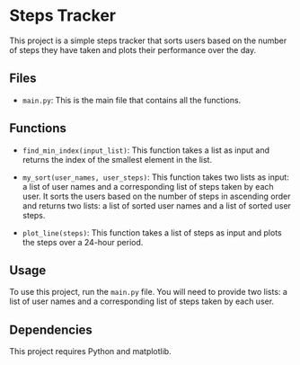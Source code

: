 # Steps Tracker

This project is a simple steps tracker that sorts users based on the number of steps they have taken and plots their performance over the day.

## Files

- `main.py`: This is the main file that contains all the functions.

## Functions

- `find_min_index(input_list)`: This function takes a list as input and returns the index of the smallest element in the list.

- `my_sort(user_names, user_steps)`: This function takes two lists as input: a list of user names and a corresponding list of steps taken by each user. It sorts the users based on the number of steps in ascending order and returns two lists: a list of sorted user names and a list of sorted user steps.

- `plot_line(steps)`: This function takes a list of steps as input and plots the steps over a 24-hour period.

## Usage

To use this project, run the `main.py` file. You will need to provide two lists: a list of user names and a corresponding list of steps taken by each user.

## Dependencies

This project requires Python and matplotlib.
